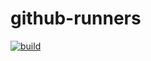 # github-runners


[![build](https://github.com/lewisstevens1/example-github-runners/actions/workflows/build.yml/badge.svg)](https://github.com/lewisstevens1/example-github-runners/actions/workflows/build.yml)
